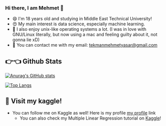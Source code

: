 ### Hi there, I am Mehmet 👋

- 😄 I'm 18 years old and studying in Middle East Technical University!
- 😍 My main interest is data science, especially machine learning.
- 🔭 I also enjoy unix-like operating systems a lot. (I was in love with GNU/Linux literally, but now using a mac and feeling guilty about it, not gonna lie xD)
- 📧 You can contact me with my email: tekmanmehmetyasar@gmail.com 

## 👉👈 Github Stats

[![Anurag's GitHub stats](https://github-readme-stats.vercel.app/api?username=konstantinlevin77&show_icons=true)](https://github.com/anuraghazra/github-readme-stats)

[![Top Langs](https://github-readme-stats.vercel.app/api/top-langs/?username=konstantinlevin77)](https://github.com/anuraghazra/github-readme-stats)


## 🥳 Visit my kaggle!
* You can follow me on Kaggle as well! Here is my profile [my profile](https://www.kaggle.com/mehmetlaudatekman) link
  * You can also check my Multiple Linear Regression tutorial on [Kaggle](https://www.kaggle.com/code/mehmetlaudatekman/tutorial-linear-regression-from-scratch)!
